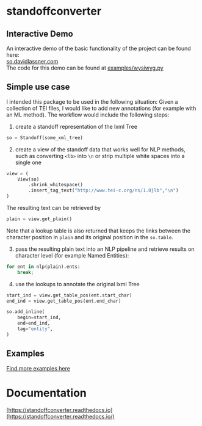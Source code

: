 # standoffconverter

## Interactive Demo
An interactive demo of the basic functionality of the project can be found here:  
[so.davidlassner.com](https://so.davidlassner.com/)  
The code for this demo can be found at [examples/wysiwyg.py](https://github.com/standoff-nlp/standoffconverter/blob/master/examples/wysiwyg.py)

## Simple use case
I intended this package to be used in the following situation:
Given a collection of TEI files, I would like to add new annotations (for example with an ML method). The workflow would include the following steps:

1. create a standoff representation of the lxml Tree 
```Python
so = Standoff(some_xml_tree)
```
2. create a view of the standoff data that works well for NLP methods, such as converting `<lb>` into `\n` or strip multiple white spaces into a single one 
```Python
view = (
    View(so)
        .shrink_whitespace()
        .insert_tag_text("http://www.tei-c.org/ns/1.0}lb","\n")
)
```
The resulting text can be retrieved by 
```Python
plain = view.get_plain()
```

Note that a lookup table is also returned that keeps the links between the character position in `plain` and its original position in the `so.table`. 

3. pass the resulting plain text into an NLP pipeline and retrieve results on character level (for example Named Entities): 
```Python
for ent in nlp(plain).ents:
    break;
```
4. use the lookups to annotate the original lxml Tree
```Python
start_ind = view.get_table_pos(ent.start_char)
end_ind = view.get_table_pos(ent.end_char)

so.add_inline(
    begin=start_ind,
    end=end_ind,
    tag="entity",
)
```
## Examples
[Find more examples here](https://github.com/standoff-nlp/standoffconverter/tree/master/examples)
# Documentation
[https://standoffconverter.readthedocs.io](https://standoffconverter.readthedocs.io/)
